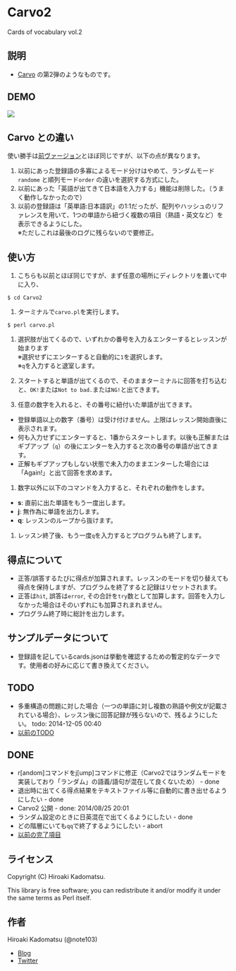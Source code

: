 Carvo2
=====

Cards of vocabulary vol.2

## 説明

- [Carvo](https://github.com/note103/Carvo) の第2弾のようなものです。

## DEMO

![](https://dl.dropboxusercontent.com/u/7779513/gif/carvo/2014-12-05.gif)

## Carvo との違い

使い勝手は[前ヴァージョン](https://github.com/note103/Carvo)とほぼ同じですが、以下の点が異なります。

1. 以前にあった登録語の多寡によるモード分けはやめて、ランダムモード`randome` と順列モード`order` の違いを選択する方式にした。
1. 以前にあった「英語が出てきて日本語を入力する」機能は削除した。（うまく動作しなかったので）
1. 以前の登録語は「英単語:日本語訳」の1:1だったが、配列やハッシュのリファレンスを用いて、1つの単語から紐づく複数の項目（熟語・英文など）を表示できるようにした。  
※ただしこれは最後のログに残らないので要修正。

## 使い方

1. こちらも以前とほぼ同じですが、まず任意の場所にディレクトリを置いて中に入り、
```
$ cd Carvo2
```

1. ターミナルで`carvo.pl`を実行します。
```
$ perl carvo.pl
```

1. 選択肢が出てくるので、いずれかの番号を入力＆エンターするとレッスンが始まります  
※選択せずにエンターすると自動的に`1`を選択します。  
※`q`を入力すると退室します。  

1. スタートすると単語が出てくるので、そのままターミナルに回答を打ち込むと、`OK!`または`Not to bad.`または`NG!`と出てきます。

1. 任意の数字を入れると、その番号に紐付いた単語が出てきます。
  - 登録単語以上の数字（番号）は受け付けません。上限はレッスン開始直後に表示されます。
  - 何も入力せずにエンターすると、1番からスタートします。以後も正解またはギブアップ（`q`）の後にエンターを入力すると次の番号の単語が出てきます。
  - 正解もギブアップもしない状態で未入力のままエンターした場合には「Again!」と出て回答を求めます。

1. 数字以外に以下のコマンドを入力すると、それぞれの動作をします。
  - **s**: 直前に出た単語をもう一度出します。
  - **j**: 無作為に単語を出力します。
  - **q**: レッスンのループから抜けます。

1. レッスン終了後、もう一度`q`を入力するとプログラムも終了します。

## 得点について

- 正答/誤答するたびに得点が加算されます。レッスンのモードを切り替えても得点を保持しますが、プログラムを終了すると記録はリセットされます。
- 正答は`hit`, 誤答は`error`, その合計を`try`数として加算します。回答を入力しなかった場合はそのいずれにも加算されまれません。
- プログラム終了時に総計を出力します。

## サンプルデータについて

- 登録語を記しているcards.jsonは挙動を確認するための暫定的なデータです。使用者の好みに応じて書き換えてください。

## TODO

- 多重構造の問題に対した場合（一つの単語に対し複数の熟語や例文が記載されている場合）、レッスン後に回答記録が残らないので、残るようにしたい。 todo: 2014-12-05 00:40
- [以前のTODO](https://github.com/note103/Carvo/blob/master/README.md#todo)

## DONE

- r[andom]コマンドをj[ump]コマンドに修正（Carvo2ではランダムモードを実装しており「ランダム」の語義/語句が混在して良くないため） - done
- 退出時に出てくる得点結果をテキストファイル等に自動的に書き出せるようにしたい - done
- Carvo2 公開 - done: 2014/08/25 20:01
- ランダム設定のときに日英混在で出てくるようにしたい - done
- どの階層にいても`qq`で終了するようにしたい - abort
- [以前の完了項目](https://github.com/note103/Carvo/blob/master/README.md#done)

## ライセンス
Copyright (C) Hiroaki Kadomatsu.

This library is free software; you can redistribute it and/or modify it under the same terms as Perl itself.

## 作者

Hiroaki Kadomatsu (@note103)

- [Blog](http://note103.hateblo.jp/)
- [Twitter](https://twitter.com/note103)
